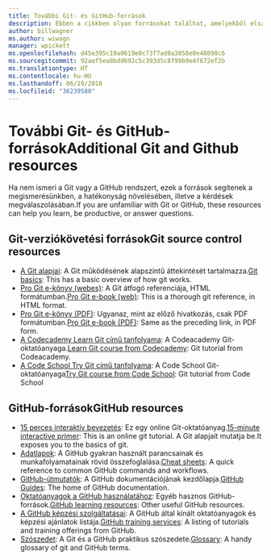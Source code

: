 ```yaml
---
title: További Git- és GitHub-források
description: Ebben a cikkben olyan forrásokat találhat, amelyekből elsajátíthatja a Git és a GitHub használatát a docs.microsoft.com-on való közreműködéshez.
author: billwagner
ms.author: wiwagn
manager: wpickett
ms.openlocfilehash: d45e395c19a0619e0c73f7ad0a3858e0e48098c6
ms.sourcegitcommit: 92aef5ea8bdd692c5c393d5c8f99b9e4f672ef2b
ms.translationtype: HT
ms.contentlocale: hu-HU
ms.lasthandoff: 06/19/2018
ms.locfileid: "36239580"
---
```

# <a name="additional-git-and-github-resources"></a><span data-ttu-id="66155-103">További Git- és GitHub-források</span><span class="sxs-lookup"><span data-stu-id="66155-103">Additional Git and Github resources</span></span>

<span data-ttu-id="66155-104">Ha nem ismeri a Git vagy a GitHub rendszert, ezek a források segítenek a megismerésünkben, a hatékonyság növelésében, illetve a kérdések megválaszolásában.</span><span class="sxs-lookup"><span data-stu-id="66155-104">If you are unfamiliar with Git or GitHub, these resources can help you learn, be productive, or answer questions.</span></span>

## <a name="git-source-control-resources"></a><span data-ttu-id="66155-105">Git-verziókövetési források</span><span class="sxs-lookup"><span data-stu-id="66155-105">Git source control resources</span></span>

- <span data-ttu-id="66155-106">[A Git alapjai](https://go.microsoft.com/fwlink/?linkid=853939): A Git működésének alapszintű áttekintését tartalmazza.</span><span class="sxs-lookup"><span data-stu-id="66155-106">[Git basics](https://go.microsoft.com/fwlink/?linkid=853939): This has a basic overview of how git works.</span></span>
- <span data-ttu-id="66155-107">[Pro Git e-könyv (webes)](https://go.microsoft.com/fwlink/?linkid=853940): A Git átfogó referenciája, HTML formátumban.</span><span class="sxs-lookup"><span data-stu-id="66155-107">[Pro Git e-book (web)](https://go.microsoft.com/fwlink/?linkid=853940): This is a thorough git reference, in HTML format.</span></span>
- <span data-ttu-id="66155-108">[Pro Git e-könyv (PDF)](https://progit2.s3.amazonaws.com/en/2016-03-22-f3531/progit-en.1084.pdf): Ugyanaz, mint az előző hivatkozás, csak PDF formátumban.</span><span class="sxs-lookup"><span data-stu-id="66155-108">[Pro Git e-book (PDF)](https://progit2.s3.amazonaws.com/en/2016-03-22-f3531/progit-en.1084.pdf): Same as the preceding link, in PDF form.</span></span>
- <span data-ttu-id="66155-109">[A Codecademy Learn Git című tanfolyama](https://www.codecademy.com/learn/learn-git): A Codeacademy Git-oktatóanyaga.</span><span class="sxs-lookup"><span data-stu-id="66155-109">[Learn Git course from Codecademy](https://www.codecademy.com/learn/learn-git): Git tutorial from Codeacademy.</span></span>
- <span data-ttu-id="66155-110">[A Code School Try Git című tanfolyama](https://www.codeschool.com/courses/try-git): A Code School Git-oktatóanyaga</span><span class="sxs-lookup"><span data-stu-id="66155-110">[Try Git course from Code School](https://www.codeschool.com/courses/try-git): Git tutorial from Code School</span></span>

## <a name="github-resources"></a><span data-ttu-id="66155-111">GitHub-források</span><span class="sxs-lookup"><span data-stu-id="66155-111">GitHub resources</span></span>

- <span data-ttu-id="66155-112">[15 perces interaktív bevezetés](https://try.github.io/): Ez egy online Git-oktatóanyag.</span><span class="sxs-lookup"><span data-stu-id="66155-112">[15-minute interactive primer](https://try.github.io/): This is an online git tutorial.</span></span> <span data-ttu-id="66155-113">A Git alapjait mutatja be.</span><span class="sxs-lookup"><span data-stu-id="66155-113">It exposes you to the basics of git.</span></span>
- <span data-ttu-id="66155-114">[Adatlapok](https://go.microsoft.com/fwlink/?linkid=853941): A GitHub gyakran használt parancsainak és munkafolyamatainak rövid összefoglalása.</span><span class="sxs-lookup"><span data-stu-id="66155-114">[Cheat sheets](https://go.microsoft.com/fwlink/?linkid=853941): A quick reference to common GitHub commands and workflows.</span></span>
- <span data-ttu-id="66155-115">[GitHub-útmutatók](https://guides.github.com/): A GitHub dokumentációjának kezdőlapja.</span><span class="sxs-lookup"><span data-stu-id="66155-115">[GitHub Guides](https://guides.github.com/): The home of GitHub documentation.</span></span>
- <span data-ttu-id="66155-116">[Oktatóanyagok a GitHub használatához](https://help.github.com/articles/git-and-github-learning-resources/): Egyéb hasznos GitHub-források.</span><span class="sxs-lookup"><span data-stu-id="66155-116">[GitHub learning resources](https://help.github.com/articles/git-and-github-learning-resources/): Other useful GitHub resources.</span></span>
- <span data-ttu-id="66155-117">[A GitHub képzési szolgáltatásai](https://services.github.com/training/): A GitHub által kínált oktatóanyagok és képzési ajánlatok listája.</span><span class="sxs-lookup"><span data-stu-id="66155-117">[GitHub training services](https://services.github.com/training/): A listing of tutorials and training offerings from GitHub.</span></span>
- <span data-ttu-id="66155-118">[Szószedet](https://help.github.com/articles/github-glossary): A Git és a GitHub praktikus szószedete.</span><span class="sxs-lookup"><span data-stu-id="66155-118">[Glossary](https://help.github.com/articles/github-glossary): A handy glossary of git and GitHub terms.</span></span>
